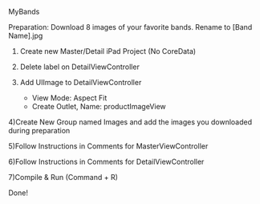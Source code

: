MyBands

Preparation:
Download 8 images of your favorite bands. Rename to [Band Name].jpg

1) Create new Master/Detail iPad Project (No CoreData)

2) Delete label on DetailViewController

3) Add UIImage to DetailViewController
    - View Mode: Aspect Fit
    - Create Outlet, Name: productImageView
    
4)Create New Group named Images and add the images you downloaded during preparation

5)Follow Instructions in Comments for MasterViewController

6)Follow Instructions in Comments for DetailViewController

7)Compile & Run  (Command + R)


Done!
